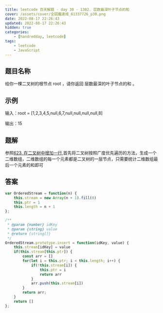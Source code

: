 ```yaml
---
title: leetcode 百天解题 - day 30 - 1302. 层数最深叶子节点的和
cover: /assets/cover/全図鑑達成_61337726_p30.png
date: 2022-08-17 22:26:43
updated: 2022-08-17 22:26:43
hidden: true
categories:
    - [handredday, leetcode]
tags:
    - leetcode
    - JavaScript
---
```


## 题目名称

给你一棵二叉树的根节点 root ，请你返回 层数最深的叶子节点的和 。

## 示例
输入：root = [1,2,3,4,5,null,6,7,null,null,null,null,8]

输出：15

## 题解

参照[623. 在二叉树中增加一行](/2022/08/05/handredday/leetcode/day-18-623/),首先将二叉树按照广度优先遍历的方法，生成一个二维数组，二维数组的每一个元素都是二叉树的一层节点，只需要统计二维数组最后一个元素的和即可

## 答案

~~~js
var OrderedStream = function(n) {
    this.stream = new Array(n + 1).fill(0)
    this.ptr = 1
    this.length = n + 1
};

/** 
 * @param {number} idKey 
 * @param {string} value
 * @return {string[]}
 */
OrderedStream.prototype.insert = function(idKey, value) {
    this.stream[idKey] = value
    if(this.stream[this.ptr]) {
        const arr = []
        for(let i = this.ptr; i < this.length; i++) {
            if(!this.stream[i]) {
                this.ptr = i
                return arr
            }
            arr.push(this.stream[i])
        }
        return arr;
    }
    return []
};
~~~
